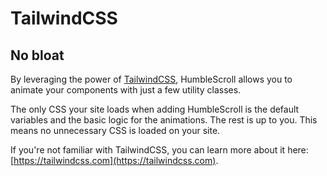 # TailwindCSS

## No bloat

By leveraging the power of [TailwindCSS](https://tailwindcss.com), HumbleScroll allows you to animate your components with just a few utility classes.

The only CSS your site loads when adding HumbleScroll is the default variables and the basic logic for the animations. The rest is up to you. This means no unnecessary CSS is loaded on your site.

If you're not familiar with TailwindCSS, you can learn more about it here: [https://tailwindcss.com](https://tailwindcss.com).